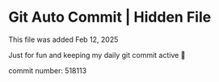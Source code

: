 # Git Auto Commit | Hidden File

This file was added Feb 12, 2025

Just for fun and keeping my daily git commit active 🤪

commit number: 518113
